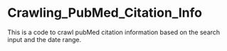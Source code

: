 # Crawling_PubMed_Citation_Info
This is a code to crawl pubMed citation information based on the search input and the date range.
